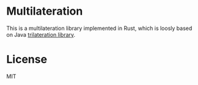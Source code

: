 # Multilateration

This is a multilateration library implemented in Rust, which is loosly based on Java [trilateration library](https://github.com/lemmingapex/trilateration).

# License

MIT
